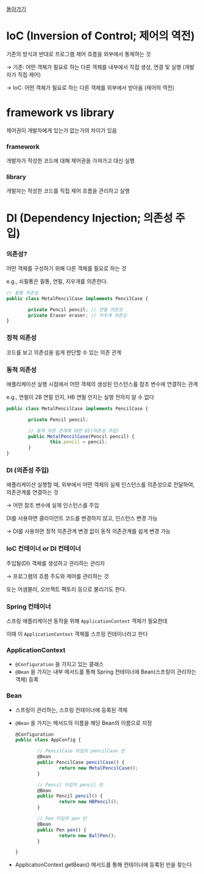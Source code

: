 [돌아가기](./README.md)

# IoC (Inversion of Control; 제어의 역전)

기존의 방식과 반대로 프로그램 제어 흐름을 외부에서 통제하는 것

→ 기존: 어떤 객체가 필요로 하는 다른 객체를 내부에서 직접 생성, 연결 및 실행 (개발자가 직접 제어)

→ IoC: 어떤 객체가 필요로 하는 다른 객체를 외부에서 받아옴 (제어의 역전)

# framework vs library

제어권이 개발자에게 있는가 없는가의 차이가 있음

### framework

개발자가 작성한 코드에 대해 제어권을 가져가고 대신 실행

### library

개발자는 작성한 코드를 직접 제어 흐름을 관리하고 실행

# DI (Dependency Injection; 의존성 주입)

### 의존성?

어떤 객체를 구성하기 위해 다른 객체를 필요로 하는 것

e.g., 쇠필통은 필통, 연필, 지우개를 의존한다.

```jsx
// 필통 의존성
public class MetalPencilCase implements PencilCase {

		private Pencil pencil; // 연필 의존성
		private Eraser eraser; // 지우개 의존성
}
```

### 정적 의존성

코드를 보고 의존성을 쉽게 판단할 수 있는 의존 관계

### 동적 의존성

애플리케이션 실행 시점에서 어떤 객체의 생성된 인스턴스를 참조 변수에 연결하는 관계

e.g., 연필이 2B 연필 인지, HB 연필 인지는 실행 전까지 알 수 없다

```jsx
public class MetalPencilCase implements PencilCase {

		private Pencil pencil;

		// 동적 의존 관계에 대한 DI(의존성 주입)
		public MetalPencilCase(Pencil pencil) {
				this.pencil = pencil;
		}
}
```

### DI (의존성 주입)

애플리케이션 실행할 때, 외부에서 어떤 객체의 실제 인스턴스를 의존성으로 전달하여, 의존관계를 연결하는 것

→ 어떤 참조 변수에 실제 인스턴스를 주입

DI를 사용하면 클라이언트 코드를 변경하지 않고, 인스턴스 변경 가능

→ DI를 사용하면 정적 의존관계 변경 없이 동적 의존관계를 쉽게 변경 가능

### IoC 컨테이너 or DI 컨테이너

주입될(DI) 객체를 생성하고 관리하는 관리자

→ 프로그램의 흐름 주도와 제어를 관리하는 것

또는 어샘블러, 오브젝트 팩토리 등으로 불리기도 한다.

### Spring 컨테이너

스프링 애플리케이션 동작을 위해 `ApplicationContext` 객체가 필요한데

이때 이 `ApplicationContext` 객체를 스프링 컨테이너라고 한다

### **ApplicationContext**

- `@Configuration` 을 가지고 있는 클래스
- `@Bean` 을 가지는 내부 메서드를 통해 Spring 컨테이너에 Bean(스프링이 관리하는 객체) 등록

### Bean

- 스프링이 관리하는, 스프링 컨테이너에 등록된 객체
- `@Bean` 을 가지는 메서드의 이름을 해당 Bean의 이름으로 지정

    ```jsx
    @Configuration
    public class AppConfig {

    		// PencilCase 타입의 pencilCase 빈
    		@Bean
    		public PencilCase pencilCase() {
    				return new MetalPencilCase();
    		}

    		// Pencil 타입의 pencil 빈
    		@Bean
    		public Pencil pencil() {
    				return new HBPencil();
    		}

    		// Pen 타입의 pen 빈
    		@Bean
    		public Pen pen() {
    				return new BallPen();
    		}

    }
    ```

- ApplicationContext.getBean() 메서드를 통해 컨테이너에 등록된 빈을 찾는다
